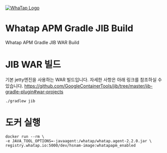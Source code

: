 [![WhaTap Logo](https://www.whatap.io/img/common/whatap_logo_re.svg)](https://www.whatap.io/)
# Whatap APM Gradle JIB Build

Whatap APM Gradle JIB WAR Build

# JIB WAR 빌드
기본 jetty엔진을 사용하는 WAR 빌드입니다.
자세한 사항은 아래 링크를 참조하실 수 있습니다.
https://github.com/GoogleContainerTools/jib/tree/master/jib-gradle-plugin#war-projects
```
./gradlew jib
```

# 도커 실행

```
docker run --rm \
-e JAVA_TOOL_OPTIONS=-javaagent:/whatap/whatap.agent-2.2.0.jar \
registry.whatap.io:5000/dev/hsnam-image:whatapapm_enabled 
```
